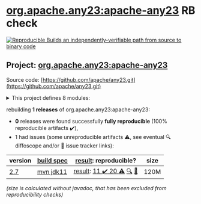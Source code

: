 [org.apache.any23:apache-any23](https://central.sonatype.com/artifact/org.apache.any23/apache-any23/2.7/versions) RB check
=======

[![Reproducible Builds](https://reproducible-builds.org/images/logos/rb.svg) an independently-verifiable path from source to binary code](https://reproducible-builds.org/)

## Project: [org.apache.any23:apache-any23](https://central.sonatype.com/artifact/org.apache.any23/apache-any23/2.7/versions)

Source code: [https://github.com/apache/any23.git](https://github.com/apache/any23.git)

<details><summary>This project defines 8 modules:</summary>

* [org.apache.any23:apache-any23](https://central.sonatype.com/artifact/org.apache.any23/apache-any23/2.7)
* [org.apache.any23:apache-any23-api](https://central.sonatype.com/artifact/org.apache.any23/apache-any23-api/2.7)
* [org.apache.any23:apache-any23-cli](https://central.sonatype.com/artifact/org.apache.any23/apache-any23-cli/2.7)
* [org.apache.any23:apache-any23-core](https://central.sonatype.com/artifact/org.apache.any23/apache-any23-core/2.7)
* [org.apache.any23:apache-any23-csvutils](https://central.sonatype.com/artifact/org.apache.any23/apache-any23-csvutils/2.7)
* [org.apache.any23:apache-any23-encoding](https://central.sonatype.com/artifact/org.apache.any23/apache-any23-encoding/2.7)
* [org.apache.any23:apache-any23-mime](https://central.sonatype.com/artifact/org.apache.any23/apache-any23-mime/2.7)
* [org.apache.any23:apache-any23-test-resources](https://central.sonatype.com/artifact/org.apache.any23/apache-any23-test-resources/2.7)
</details>

rebuilding **1 releases** of org.apache.any23:apache-any23:
- **0** releases were found successfully **fully reproducible** (100% reproducible artifacts :heavy_check_mark:),
- 1 had issues (some unreproducible artifacts :warning:, see eventual :mag: diffoscope and/or :memo: issue tracker links):

| version | [build spec](/BUILDSPEC.md) | [result](https://reproducible-builds.org/docs/jvm/): reproducible? | size |
| -- | --------- | ------ | -- |
| [2.7](https://central.sonatype.com/artifact/org.apache.any23/apache-any23/2.7/pom) | [mvn jdk11](any23-2.7.buildspec) | [result](apache-any23-2.7.buildinfo): [11 :heavy_check_mark:  20 :warning:](apache-any23-2.7.buildcompare) [:mag:](apache-any23-2.7.diffoscope) [:memo:](https://github.com/apache/any23/pull/270) | 120M |

<i>(size is calculated without javadoc, that has been excluded from reproducibility checks)</i>
